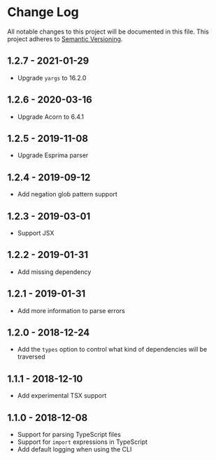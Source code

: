 # Change Log

All notable changes to this project will be documented in this file.
This project adheres to [Semantic Versioning](http://semver.org/).

## 1.2.7 - 2021-01-29

- Upgrade `yargs` to 16.2.0

## 1.2.6 - 2020-03-16

- Upgrade Acorn to 6.4.1

## 1.2.5 - 2019-11-08

- Upgrade Esprima parser

## 1.2.4 - 2019-09-12

- Add negation glob pattern support

## 1.2.3 - 2019-03-01

- Support JSX

## 1.2.2 - 2019-01-31

- Add missing dependency

## 1.2.1 - 2019-01-31

- Add more information to parse errors

## 1.2.0 - 2018-12-24

- Add the `types` option to control what kind of dependencies will be traversed

## 1.1.1 - 2018-12-10

- Add experimental TSX support

## 1.1.0 - 2018-12-08

- Support for parsing TypeScript files
- Support for `import` expressions in TypeScript
- Add default logging when using the CLI
